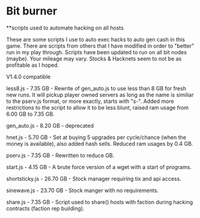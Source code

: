 # Bit burner
**scripts used to automate hacking on all hosts

These are some scripts I use to auto exec hacks to auto gen cash in this game.
There are scripts from others that I have modified in order to "better" run in my play through.
Scripts have been updated to run on all bit nodes (maybe).
Your mileage may vary. Stocks & Hacknets seem to not be as profitable as I hoped.

V1.4.0 compatible

less8.js - 7.35 GB - Rewrite of gen_auto.js to use less than 8 GB for fresh new runs. It will pickup player owned servers as long as the name is similiar to the pserv.js format, or more exactly, starts with "s-". Added more restrictions to the script to allow it to be less blunt, raised ram usage from 6.00 GB to 7.35 GB.

gen_auto.js - 8.20 GB - deprecated

hnet.js - 5.70 GB - Set at buying 5 upgrades per cycle/chance (when the money is available), also added hash sells. Reduced ram usages by 0.4 GB.

pserv.js - 7.35 GB - Rewritten to reduce GB.

start.js - 4.15 GB - A brute force version of a wget with a start of programs.

shortsticky.js - 26.70 GB - Stock manager requiring tix and api access.

sinewave.js - 23.70 GB - Stock manger with no requirements.

share.js - 7.35 GB - Script used to share() hosts with faction during hacking contracts (faction rep building).
